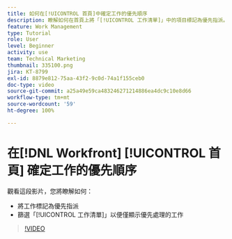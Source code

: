 ```yaml
---
title: 如何在[!UICONTROL 首頁]中確定工作的優先順序
description: 瞭解如何在首頁上將「[!UICONTROL 工作清單]」中的項目標記為優先指派。接著篩選清單，在  [!DNL  Workfront] 中顯示優先處理的工作。
feature: Work Management
type: Tutorial
role: User
level: Beginner
activity: use
team: Technical Marketing
thumbnail: 335100.png
jira: KT-8799
exl-id: 8879e812-75aa-43f2-9c0d-74a1f155ceb0
doc-type: video
source-git-commit: a25a49e59ca483246271214886ea4dc9c10e8d66
workflow-type: tm+mt
source-wordcount: '59'
ht-degree: 100%

---
```


# 在[!DNL Workfront] [!UICONTROL 首頁] 確定工作的優先順序

觀看這段影片，您將瞭解如何：

* 將工作標記為優先指派
* 篩選「[!UICONTROL 工作清單]」以便僅顯示優先處理的工作

>[!VIDEO](https://video.tv.adobe.com/v/335100/?quality=12&learn=on)
